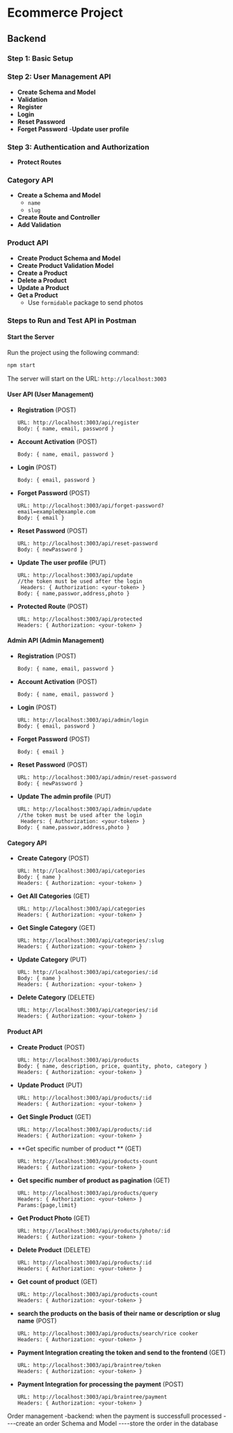 # Ecommerce Project

## Backend

### Step 1: Basic Setup

### Step 2: User Management API

- **Create Schema and Model**
- **Validation**
- **Register**
- **Login**
- **Reset Password**
- **Forget Password** -**Update user profile**

### Step 3: Authentication and Authorization

- **Protect Routes**

### Category API

- **Create a Schema and Model**
  - `name`
  - `slug`
- **Create Route and Controller**
- **Add Validation**

### Product API

- **Create Product Schema and Model**
- **Create Product Validation Model**
- **Create a Product**
- **Delete a Product**
- **Update a Product**
- **Get a Product**
  - Use `formidable` package to send photos

### Steps to Run and Test API in Postman

#### Start the Server

Run the project using the following command:

```bash
npm start
```

The server will start on the URL: `http://localhost:3003`





#### User API (User Management)
- **Registration** (POST)

  ```
  URL: http://localhost:3003/api/register
  Body: { name, email, password }
  ```

- **Account Activation** (POST)

  ```URL: http://localhost:3003/api/account-activation
  Body: { name, email, password }
  ```

- **Login** (POST)
  ```URL: http://localhost:3003/api/login
  Body: { email, password }
  ```

- **Forget Password** (POST)
  ```
  URL: http://localhost:3003/api/forget-password?email=example@example.com
  Body: { email }
  ```

- **Reset Password** (POST)
  ```
  URL: http://localhost:3003/api/reset-password
  Body: { newPassword }
  ```

- **Update The user profile** (PUT)
  ```
  URL: http://localhost:3003/api/update
  //the token must be used after the login
   Headers: { Authorization: <your-token> }
  Body: { name,passwor,address,photo }
  ```



- **Protected Route** (POST)
  ```
  URL: http://localhost:3003/api/protected
  Headers: { Authorization: <your-token> }
  ```


#### Admin API (Admin Management)


- **Registration** (POST)

  ```URL: http://localhost:3003/api/admin/register
  Body: { name, email, password }
  ```

- **Account Activation** (POST)
  ```URL: http://localhost:3003/api/admin/account-activation
  Body: { name, email, password }
  ```

- **Login** (POST)
  ```
  URL: http://localhost:3003/api/admin/login
  Body: { email, password }
  ```

- **Forget Password** (POST)
  ```URL:http://localhost:3003/api/admin/forget-password
  Body: { email }
  ```

- **Reset Password** (POST)

  ```
  URL: http://localhost:3003/api/admin/reset-password
  Body: { newPassword }
  ```

- **Update The admin profile** (PUT)

  ```
  URL: http://localhost:3003/api/admin/update
  //the token must be used after the login
   Headers: { Authorization: <your-token> }
  Body: { name,passwor,address,photo }
  ```
















#### Category API

- **Create Category** (POST)

  ```
  URL: http://localhost:3003/api/categories
  Body: { name }
  Headers: { Authorization: <your-token> }
  ```

- **Get All Categories** (GET)

  ```
  URL: http://localhost:3003/api/categories
  Headers: { Authorization: <your-token> }
  ```

- **Get Single Category** (GET)

  ```
  URL: http://localhost:3003/api/categories/:slug
  Headers: { Authorization: <your-token> }
  ```

- **Update Category** (PUT)

  ```
  URL: http://localhost:3003/api/categories/:id
  Body: { name }
  Headers: { Authorization: <your-token> }
  ```

- **Delete Category** (DELETE)
  ```
  URL: http://localhost:3003/api/categories/:id
  Headers: { Authorization: <your-token> }
  ```

#### Product API

- **Create Product** (POST)

  ```
  URL: http://localhost:3003/api/products
  Body: { name, description, price, quantity, photo, category }
  Headers: { Authorization: <your-token> }
  ```

- **Update Product** (PUT)

  ```
  URL: http://localhost:3003/api/products/:id
  Headers: { Authorization: <your-token> }
  ```

- **Get Single Product** (GET)

  ```
  URL: http://localhost:3003/api/products/:id
  Headers: { Authorization: <your-token> }
  ```

- **Get specific number of product ** (GET)

  ```
  URL: http://localhost:3003/api/products-count
  Headers: { Authorization: <your-token> }
  ```

- **Get specific number of product as pagination** (GET)

  ```
  URL: http://localhost:3003/api/products/query
  Headers: { Authorization: <your-token> }
  Params:{page,limit}
  ```

- **Get Product Photo** (GET)

  ```
  URL: http://localhost:3003/api/products/photo/:id
  Headers: { Authorization: <your-token> }
  ```

- **Delete Product** (DELETE)

  ```
  URL: http://localhost:3003/api/products/:id
  Headers: { Authorization: <your-token> }
  ```

- **Get count of product** (GET)
  ```
  URL: http://localhost:3003/api/products-count
  Headers: { Authorization: <your-token> }
  ```
- **search the products on the basis of their name or description or slug name** (POST)

  ```
  URL: http://localhost:3003/api/products/search/rice cooker
  Headers: { Authorization: <your-token> }
  ```

- **Payment Integration creating the token and send to the frontend** (GET)

  ```
  URL: http://localhost:3003/api/braintree/token
  Headers: { Authorization: <your-token> }
  ```

- **Payment Integration for processing the payment** (POST)
  ```
  URL: http://localhost:3003/api/braintree/payment
  Headers: { Authorization: <your-token> }
  ```

Order management
-backend: when the payment is successfull processed
----create an order Schema and Model
----store the order in the database
